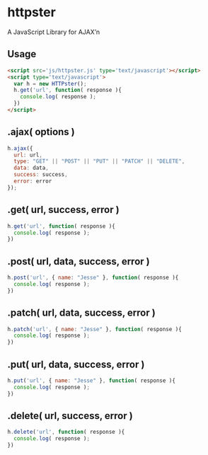 # httpster

A JavaScript Library for AJAX’n

## Usage

```html
<script src='js/httpster.js' type='text/javascript'></script>
<script type='text/javascript'>
  var h = new HTTPster();
  h.get('url', function( response ){
    console.log( response ); 
  })
</script>
```

## .ajax( options )

```js
h.ajax({
  url: url,
  type: "GET" || "POST" || "PUT" || "PATCH" || "DELETE",
  data: data,
  success: success,
  error: error
});
```

## .get( url, success, error )

```js
h.get('url', function( response ){
  console.log( response );
})
```

## .post( url, data, success, error )

```js
h.post('url', { name: "Jesse" }, function( response ){
  console.log( response );
})
```

## .patch( url, data, success, error )

```js
h.patch('url', { name: "Jesse" }, function( response ){
  console.log( response );
})
```

## .put( url, data, success, error )

```js
h.put('url', { name: "Jesse" }, function( response ){
  console.log( response );
})
```

## .delete( url, success, error )

```js
h.delete('url', function( response ){
  console.log( response );
})
```